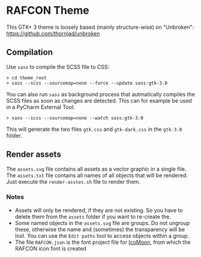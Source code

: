 # RAFCON Theme

This GTK+ 3 theme is loosely based (mainly structure-wise) on "Unbroken": https://github.com/thornjad/unbroken

## Compilation

Use `sass` to compile the SCSS file to CSS:

```commandline
> cd theme_root
> sass --scss --sourcemap=none --force --update sass:gtk-3.0
```

You can also run `sass` as background process that autmatically compiles the SCSS files as soon as changes are detected.
 This can for example be used in a PyCharm External Tool:
 
 ```commandline
> sass --scss --sourcemap=none --watch sass:gtk-3.0
 ```

This will generate the two files `gtk.css` and `gtk-dark.css` in the `gtk-3.0` folder.

## Render assets

The ``assets.svg`` file contains all assets as a vector graphic in a single file. The ``assets.txt`` file contains 
all names of all objects that will be rendered. Just execute the ``render-asstes.sh`` file to render them.

### Notes

* Assets will only be rendered, if they are not existing. So you have to delete them from the ``assets`` folder if 
you want to re-create the.
* Some named objects in the `assets.svg` file are groups. Do not ungroup these, otherwise the name and (sometimes) 
the transparency will be lost. You can use the `Edit paths` tool to access objects within a group.
* The file `RAFCON.json` is the font project file for [IcoMoon](https://icomoon.io), from which the RAFCON icon font is
created
